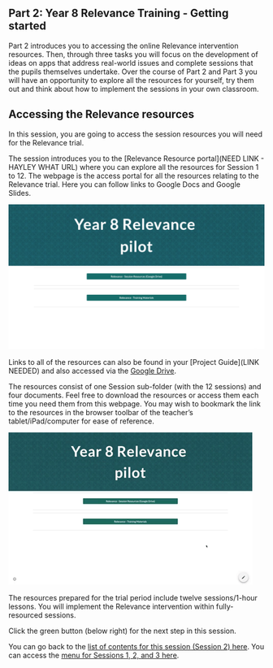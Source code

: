 ## Part 2: Year 8 Relevance Training - Getting started
Part 2 introduces you to accessing the online Relevance intervention resources. Then, through three tasks you will focus on the development of ideas on apps that address real-world issues and complete sessions that the pupils themselves undertake. Over the course of Part 2 and Part 3 you will have an opportunity to explore all the resources for yourself, try them out and think about how to implement the sessions in your own classroom.

## Accessing the Relevance resources
In this session, you are going to access the session resources you will need for the Relevance trial. 

The session introduces you to the [Relevance Resource portal](NEED LINK - HAYLEY WHAT URL) where you can explore all the resources for Session 1 to 12. The webpage is the access portal for all the resources relating to the Relevance trial. Here you can follow links to Google Docs and Google Slides.

![Modelling access webpage](images/Relevance-Webpage.png)

Links to all of the resources can also be found in your [Project Guide](LINK NEEDED) and also accessed via the [Google Drive](https://ncce.io/KNDNJR).

The resources consist of one Session sub-folder (with the 12 sessions) and four documents. Feel free to download the resources or access them each time you need them from this webpage. You may wish to bookmark the link to the resources in the browser toolbar of the teacher’s tablet/iPad/computer for ease of reference. 

![Modelling access webpage](images/Relevance-WebpageAccess.gif)

The resources prepared for the trial period include twelve sessions/1-hour lessons. You will implement the Relevance intervention within fully-resourced sessions.

Click the green button (below right) for the next step in this session.

You can go back to the [list of contents for this session (Session 2) here](https://projects.raspberrypi.org/en/projects/Year8-RelevanceTraining-Part2-GBICi4).
You can access the [menu for Sessions 1, 2, and 3 here](https://projects.raspberrypi.org/en/pathways/year8-relevancetraining-gbici4).
